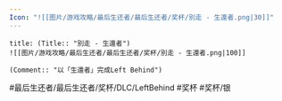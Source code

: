 ```yaml
---
Icon: "![[图片/游戏攻略/最后生还者/最后生还者/奖杯/別走 - 生還者.png|30]]"
---
```

```ad-common-silver-trophy
title: (Title:: "別走 - 生還者")
![[图片/游戏攻略/最后生还者/最后生还者/奖杯/別走 - 生還者.png|100]]

(Comment:: "以「生還者」完成Left Behind")
```

#最后生还者/最后生还者/奖杯/DLC/LeftBehind #奖杯 #奖杯/银
